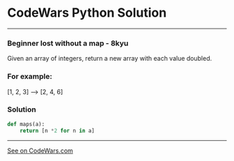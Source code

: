 # CodeWars Python Solution

---

### Beginner lost without a map - 8kyu

Given an array of integers, return a new array with each value doubled.

### For example:

[1, 2, 3] --> [2, 4, 6]

### Solution
```python
def maps(a):
    return [n *2 for n in a]
```

---

[See on CodeWars.com](https://www.codewars.com/kata/57f781872e3d8ca2a000007e)
